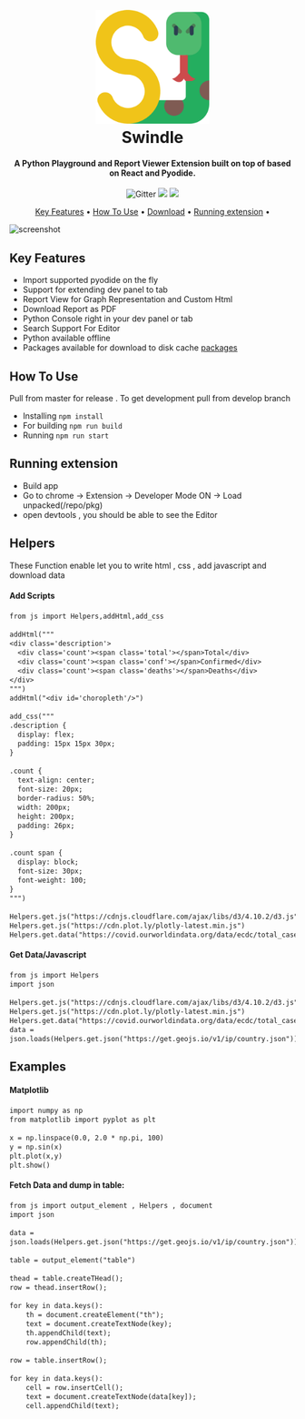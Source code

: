 <h1 align="center">
<br>
<a><img src="https://raw.githubusercontent.com/Mario2334/swindle/master/ide/public/images/letter-s.png" width="200"></a>
<br>
  Swindle
<br>
</h1>
<h4 align="center">A Python Playground and Report Viewer Extension built on top of based on React and Pyodide.</h4>
<p align="center">
  <img src="https://img.shields.io/badge/python-v3.7.4-informational" alt="Gitter">
  <a href="https://gitter.im/swindle-python/community"><img src=https://badges.gitter.im/swindle-python/community.svg"></a>
  <a href="https://saythanks.io/to/sanketm221995%40yahoo.co.in">
      <img src="https://img.shields.io/badge/SayThanks.io-%E2%98%BC-1EAEDB.svg">
  </a>
  
</p>
<p align="center">
  <a href="#key-features">Key Features</a> •
  <a href="#how-to-use">How To Use</a> •
  <a href="#download">Download</a> •
  <a href="#running-extension">Running extension</a> •
</p>

![screenshot](https://raw.githubusercontent.com/Mario2334/swindle/master/ide/public/images/walkthrough.gif)

## Key Features

* Import supported pyodide on the fly
* Support for extending dev panel to tab
* Report View for Graph Representation and Custom Html
* Download Report as PDF
* Python Console right in your dev panel or tab
* Search Support For Editor
* Python available offline
* Packages available for download to disk cache [packages](https://github.com/iodide-project/pyodide/tree/master/packages)

## How To Use
Pull from master for release . To get development pull from develop branch
* Installing `npm install`
* For building `npm run build`
* Running `npm run start`

## Running extension

* Build app
* Go to chrome -> Extension -> Developer Mode ON -> Load unpacked(/repo/pkg)
* open devtools , you should be able to see the Editor

## Helpers

These Function enable let you to write html , css , add javascript and 
download data

#### Add Scripts
```$python
from js import Helpers,addHtml,add_css

addHtml("""
<div class='description'>
  <div class='count'><span class='total'></span>Total</div>
  <div class='count'><span class='conf'></span>Confirmed</div>
  <div class='count'><span class='deaths'></span>Deaths</div>
</div>
""")
addHtml("<div id='choropleth'/>")

add_css("""
.description {
  display: flex;
  padding: 15px 15px 30px;
}

.count {
  text-align: center;
  font-size: 20px;
  border-radius: 50%;
  width: 200px;
  height: 200px;
  padding: 26px;
}

.count span {
  display: block;
  font-size: 30px;
  font-weight: 100;
}
""")

Helpers.get.js("https://cdnjs.cloudflare.com/ajax/libs/d3/4.10.2/d3.js")
Helpers.get.js("https://cdn.plot.ly/plotly-latest.min.js")
Helpers.get.data("https://covid.ourworldindata.org/data/ecdc/total_cases.csv")
```

#### Get Data/Javascript

 ```
from js import Helpers
import json

Helpers.get.js("https://cdnjs.cloudflare.com/ajax/libs/d3/4.10.2/d3.js") 
Helpers.get.js("https://cdn.plot.ly/plotly-latest.min.js") 
Helpers.get.data("https://covid.ourworldindata.org/data/ecdc/total_cases.csv") 
data = json.loads(Helpers.get.json("https://get.geojs.io/v1/ip/country.json"))

```

## Examples

#### Matplotlib
```
import numpy as np
from matplotlib import pyplot as plt

x = np.linspace(0.0, 2.0 * np.pi, 100)
y = np.sin(x)
plt.plot(x,y)
plt.show()
```
#### Fetch Data and dump in table:


```
from js import output_element , Helpers , document
import json

data = json.loads(Helpers.get.json("https://get.geojs.io/v1/ip/country.json"))

table = output_element("table")

thead = table.createTHead();
row = thead.insertRow();

for key in data.keys():
    th = document.createElement("th");
    text = document.createTextNode(key);
    th.appendChild(text);
    row.appendChild(th);

row = table.insertRow();

for key in data.keys():
    cell = row.insertCell();
    text = document.createTextNode(data[key]);
    cell.appendChild(text);
```
